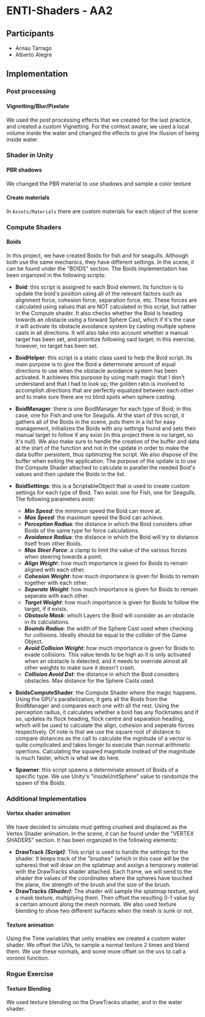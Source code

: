 # ENTI-Shaders - AA2

## Participants
* Arnau Tarrago
* Alberto Alegre

## Implementation

### Post processing
#### Vignetting/Blur/Pixelate
We used the post processing effects that we created for the last practice, and created a custom Vignetting.
For the context aware, we used a local volume inside the water and changed the effects to give the illusion of being inside water.
### Shader in Unity
#### PBR shadows
We changed the PBR material to use shadows and sample a color texture
#### Create materials
In `Assets/Materials` there are custom materials for each object of the scene
### Compute Shaders
#### Boids
In this project, we have created Boids for fish and for seagulls. Although both use the same mechanics, they have different settings. In the scene, it can be found under the "BOIDS" section. The Boids implementation has been organized in the following scripts:
* **Boid**: this script is assigned to each Boid element. Its function is to update the boid's position using all of the relevant factors such as alignment force, cohesion force, separation force, etc. These forces are calculated using values that are NOT calculated in this script, but rather in the Compute shader. It also checks whether the Boid is heading towards an obstacle using a forward Sphere Cast, which if it's the case it will activate its obstacle avoidance system by casting multiple sphere casts in all directions. It will also take into account whether a manual target has been set, and prioritize following said target; in this exercise, however, no target has been set.
* **BoidHelper**: this script is a static class used to help the Boid script. Its main purpose is to give the Boid a determinate amount of equal directions to use when the obstacle avoidance system has been activated. It achieves this purpose by using math magic that I don't understand and that I had to look up; the golden ratio is involved to accomplish directions that are perfectly equalized between each other and to make sure there are no blind spots when sphere casting.
* **BoidManager**: there is one BoidManager for each type of Boid; in this case, one for Fish and one for Seagulls. At the start of this script, it gathers all of the Boids in the scene, puts them in a list for easy management, initializes the Boids with any settings found and sets their manual target to follow if any exist (in this project there is no target, so it's null). We also make sure to handle the creation of the buffer and data at the start of the function and not in the update in order to make the data buffer persistent, thus optimizing the script. We also dispose of the buffer when exiting the application. The purpose of the update is to use the Compute Shader attached to calculate in parallel the needed Boid's values and then update the Boids in the list. 
* **BoidSettings**: this is a ScriptableObject that is used to create custom settings for each type of Boid. Two exist: one for Fish, one for Seagulls. The following parameters exist:
    * ***Min Speed***: the minimum speed the Boid can move at.
    * ***Max Speed***: the maximum speed the Boid can achieve.
    * ***Perception Radius***: the distance in which the Boid considers other Boids of the same type for force calculations. 
    * ***Avoidance Radius***: the distance in which the Boid will try to distance itself from other Boids.
    * ***Max Steer Force***: a clamp to limit the value of the various forces when steering towards a point.
    * ***Align Weigh***t: how much importance is given for Boids to remain aligned with each other.
    * ***Cohesion Weight***: how much importance is given for Boids to remain together with each other. 
    * ***Seperate Weight***: how much importance is given for Boids to remain seperate with each other.
    * ***Target Weight***: how much importance is given for Boids to follow the target, if it exists.
    * ***Obstacle Mask***: which Layers the Boid will consider as an obstacle in its calculations.
    * ***Bounds Radius***: the width of the Sphere Cast used when checking for collisions. Ideally should be equal to the collider of the Game Object.
    * ***Avoid Collision Weight***: how much importance is given for Boids to evade collisions. This value tends to be high as it is only activated when an obstacle is detected, and it needs to override almost all other weights to make sure it doesn't crash.
    * ***Collision Avoid Dst***: the distance in which the Boid considers obstacles. Max distance for the Sphere Casts used.
    
* **BoidsComputeShader**: the Compute Shader where the magic happens. Using the GPU's parallelization, it gets all the Boids from the BoidManager and compares each one with all the rest. Using the perception radius, it calculates whether a boid has any flockmates and if so, updates its flock heading, flock centre and separation heading, which will be used to calculate the align, cohesion and seperate forces respectively. Of note is that we use the square root of distance to compare distances as the call to calculate the mgnitude of a vector is quite complicated and takes longer to execute than normal arithmetic opertions. Calculating the squared magnitude instead of the magnitude is much faster, which is what we do here.

* **Spawner**: this script spawns a determinate amount of Boids of a specific type. We use Unity's "insideUnitSphere" value to randomize the spawn of the Boids.

### Additional Implementatios
#### Vertex shader animation
We have decided to simulate mud getting crushed and displaced as the Vertex Shader animation. In the scene, it can be found under the "VERTEX SHADERS" section. It has been organized in the following elements:

* **DrawTrack** ***(Script)***: This script is used to handle the settings for the shader. It keeps track of the "brushes" (which in this case will be the spheres) that will draw on the splatmap and assign a temporary material with the DrawTracks shader attached. Each frame, we will send to the shader the values of the coordinates where the spheres have touched the plane, the strength of the brush and the size of the brush. 
* **DrawTracks** ***(Shader)***: The shader will sample the splatmap texture, and a mask texture, multiplying them. Then offset the resulting 0-1 value by a certain amount along the mesh normals. We also used texture blending to show two different surfaces when the mesh is sunk or not.
 
#### Texture animation
Using the Time variables that unity enables we created a custom water shader. 
We offset the UVs, to sample a normal texture 2 times and blend them. We use these normals, and some more offset on the uvs to call a voronoi function.
### Rogue Exercise
#### Texture Blending
We used texture blending on the DrawTracks shader, and in the water shader.
